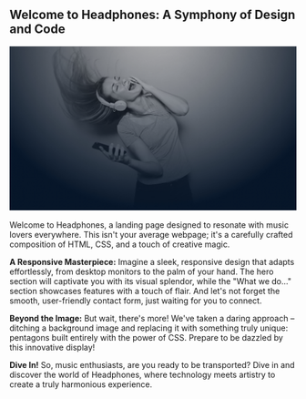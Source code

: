 ## Welcome to Headphones: A Symphony of Design and Code

![Image of Headphones](images/headphones_hero_1.jpg)

Welcome to Headphones, a landing page designed to resonate with music lovers everywhere. This isn't your average webpage; it's a carefully crafted composition of HTML, CSS, and a touch of creative magic.

**A Responsive Masterpiece:**
Imagine a sleek, responsive design that adapts effortlessly, from desktop monitors to the palm of your hand. The hero section will captivate you with its visual splendor, while the "What we do..." section showcases features with a touch of flair. And let's not forget the smooth, user-friendly contact form, just waiting for you to connect.

**Beyond the Image:**
But wait, there's more! We've taken a daring approach – ditching a background image and replacing it with something truly unique: pentagons built entirely with the power of CSS. Prepare to be dazzled by this innovative display!

**Dive In!**
So, music enthusiasts, are you ready to be transported? Dive in and discover the world of Headphones, where technology meets artistry to create a truly harmonious experience.
